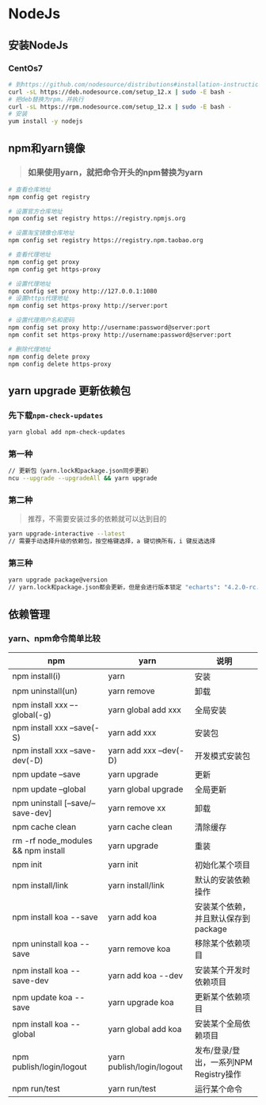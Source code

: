 # NodeJs

## 安装NodeJs
### CentOs7
```bash
# 到https://github.com/nodesource/distributions#installation-instructions复制更新软件源命令
curl -sL https://deb.nodesource.com/setup_12.x | sudo -E bash -
# 把deb替换为rpm，并执行
curl -sL https://rpm.nodesource.com/setup_12.x | sudo -E bash -
# 安装
yum install -y nodejs
```

## npm和yarn镜像
> ### 如果使用yarn，就把命令开头的npm替换为yarn
```bash
# 查看仓库地址
npm config get registry

# 设置官方仓库地址
npm config set registry https://registry.npmjs.org

# 设置淘宝镜像仓库地址
npm config set registry https://registry.npm.taobao.org

# 查看代理地址
npm config get proxy
npm config get https-proxy

# 设置代理地址
npm config set proxy http://127.0.0.1:1080
# 设置https代理地址
npm config set https-proxy http://server:port

# 设置代理用户名和密码
npm config set proxy http://username:password@server:port
npm confit set https-proxy http://username:password@server:port

# 删除代理地址
npm config delete proxy
npm config delete https-proxy
```

## yarn upgrade 更新依赖包
### 先下载`npm-check-updates`
```bash
yarn global add npm-check-updates
```
### 第一种
```bash
// 更新包（yarn.lock和package.json同步更新）
ncu --upgrade --upgradeAll && yarn upgrade
```
### 第二种
> 推荐，不需要安装过多的依赖就可以达到目的
```bash
yarn upgrade-interactive --latest
// 需要手动选择升级的依赖包，按空格键选择，a 键切换所有，i 键反选选择
```
### 第三种
```bash
yarn upgrade package@version
// yarn.lock和package.json都会更新，但是会进行版本锁定 "echarts": "4.2.0-rc.2"
```


## 依赖管理
### yarn、npm命令简单比较
| npm                                | yarn                      | 说明                         |
|------------------------------------|---------------------------|----------------------------|
| npm install(i)                     | yarn                      | 安装                         |
| npm uninstall(un)                  | yarn remove               | 卸载                         |
| npm install xxx –-global(-g)       | yarn global add xxx       | 全局安装                       |
| npm install xxx –save(-S)          | yarn add xxx              | 安装包                        |
| npm install xxx –save-dev(-D)      | yarn add xxx –dev(-D)     | 开发模式安装包                    |
| npm update –save                   | yarn upgrade              | 更新                         |
| npm update –global                 | yarn global upgrade       | 全局更新                       |
| npm uninstall [–save/–save-dev]    | yarn remove xx            | 卸载                         |
| npm cache clean                    | yarn cache clean          | 清除缓存                       |
| rm -rf node_modules && npm install | yarn upgrade              | 重装                         |
| npm init                           | yarn init                 | 初始化某个项目                    |
| npm install/link                   | yarn install/link         | 默认的安装依赖操作                  |
| npm install koa --save             | yarn add koa              | 安装某个依赖，并且默认保存到package      |
| npm uninstall koa --save           | yarn remove koa           | 移除某个依赖项目                   |
| npm install koa --save-dev         | yarn add koa --dev        | 安装某个开发时依赖项目                |
| npm update koa --save              | yarn upgrade koa          | 更新某个依赖项目                   |
| npm install koa --global           | yarn global add koa       | 安装某个全局依赖项目                 |
| npm publish/login/logout           | yarn publish/login/logout | 发布/登录/登出，一系列NPM Registry操作 |
| npm run/test                       | yarn run/test             | 运行某个命令                     |

